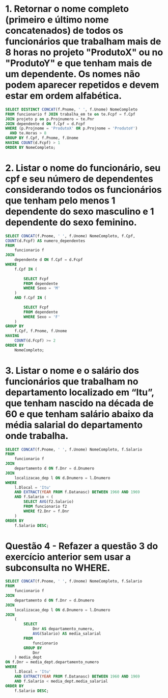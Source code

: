# 1. Retornar o nome completo (primeiro e último nome concatenados) de todos os funcionários que trabalham mais de 8 horas no projeto "ProdutoX" ou no "ProdutoY" e que tenham mais de um dependente. Os nomes não podem aparecer repetidos e devem estar em ordem alfabética. 

```sql
SELECT DISTINCT CONCAT(f.Pnome, ' ', f.Unome) NomeCompleto 
FROM funcionario f JOIN trabalha_em te on te.Fcpf = f.Cpf 
JOIN projeto p on p.Projnumero = te.Pnr
JOIN dependente d ON f.Cpf = d.Fcpf
WHERE (p.Projnome = 'ProdutoX' OR p.Projnome = 'ProdutoY')
  AND te.Horas > 8
GROUP BY f.Cpf, f.Pnome, f.Unome
HAVING COUNT(d.Fcpf) > 1
ORDER BY NomeCompleto;
```

# 2. Listar o nome do funcionário, seu cpf e seu número de dependentes considerando todos os funcionários que tenham pelo menos 1 dependente do sexo masculino e 1 dependente do sexo feminino.

```sql 
SELECT CONCAT(f.Pnome, ' ', f.Unome) NomeCompleto, f.Cpf, 
COUNT(d.Fcpf) AS numero_dependentes
FROM 
    funcionario f
JOIN 
    dependente d ON f.Cpf = d.Fcpf
WHERE 
    f.Cpf IN (
      
        SELECT Fcpf 
        FROM dependente 
        WHERE Sexo = 'M'
    )
    AND f.Cpf IN (
        
        SELECT Fcpf 
        FROM dependente 
        WHERE Sexo = 'F'
    )
GROUP BY 
    f.Cpf, f.Pnome, f.Unome
HAVING 
    COUNT(d.Fcpf) >= 2 
ORDER BY 
    NomeCompleto;
```

# 3. Listar o nome e o salário dos funcionários que trabalham no departamento localizado em “Itu”, que tenham nascido na década de 60 e que tenham salário abaixo da média salarial do departamento onde trabalha.

```sql
SELECT CONCAT(f.Pnome, ' ', f.Unome) NomeCompleto, f.Salario
FROM 
    funcionario f
JOIN 
    departamento d ON f.Dnr = d.Dnumero
JOIN 
    localizacao_dep l ON d.Dnumero = l.Dnumero
WHERE 
    l.Dlocal = 'Itu'
    AND EXTRACT(YEAR FROM f.Datanasc) BETWEEN 1960 AND 1969
    AND f.Salario < (
        SELECT AVG(f2.Salario)
        FROM funcionario f2
        WHERE f2.Dnr = f.Dnr
    )
ORDER BY 
    f.Salario DESC;
```

# Questão 4 - Refazer a questão 3 do exercício anterior sem usar a subconsulta no WHERE.

```sql
SELECT CONCAT(f.Pnome, ' ', f.Unome) NomeCompleto, f.Salario
FROM 
    funcionario f
JOIN 
    departamento d ON f.Dnr = d.Dnumero
JOIN 
    localizacao_dep l ON d.Dnumero = l.Dnumero
JOIN 
    (
        SELECT 
            Dnr AS departamento_numero, 
            AVG(Salario) AS media_salarial
        FROM 
            funcionario
        GROUP BY 
            Dnr
    ) media_dept
ON f.Dnr = media_dept.departamento_numero
WHERE 
    l.Dlocal = 'Itu'
    AND EXTRACT(YEAR FROM f.Datanasc) BETWEEN 1960 AND 1969
    AND f.Salario < media_dept.media_salarial
ORDER BY 
    f.Salario DESC;
    
```